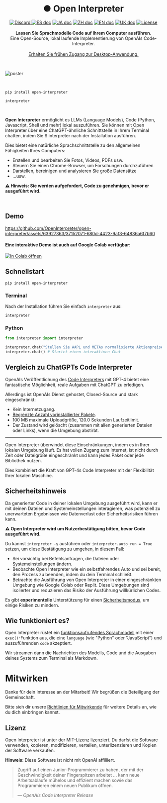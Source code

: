 <h1 align="center">● Open Interpreter</h1>

<p align="center">
    <a href="https://discord.gg/6p3fD6rBVm">
        <img alt="Discord" src="https://img.shields.io/discord/1146610656779440188?logo=discord&style=flat&logoColor=white">
    </a>
    <a href="README_ES.md"> <img src="https://img.shields.io/badge/Español-white.svg" alt="ES doc"/></a>
    <a href="README_JA.md"><img src="https://img.shields.io/badge/ドキュメント-日本語-white.svg" alt="JA doc"></a>
    <a href="README_ZH.md"><img src="https://img.shields.io/badge/文档-中文版-white.svg" alt="ZH doc"></a>
    <a href="../README.md"><img src="https://img.shields.io/badge/english-document-white.svg" alt="EN doc"></a>
    <a href="https://github.com/OpenInterpreter/open-interpreter/blob/main/docs/README_UK.md"><img src="https://img.shields.io/badge/Українська-white.svg" alt="UK doc"/></a>
    <a href="../LICENSE"><img src="https://img.shields.io/static/v1?label=license&message=AGPL&color=white&style=flat" alt="License"/></a>
    <br><br>
    <b>Lassen Sie Sprachmodelle Code auf Ihrem Computer ausführen.</b><br>
    Eine Open-Source, lokal laufende Implementierung von OpenAIs Code-Interpreter.<br>
    <br><a href="https://openinterpreter.com">Erhalten Sie frühen Zugang zur Desktop-Anwendung.</a><br>
</p>

<br>

![poster](https://github.com/OpenInterpreter/open-interpreter/assets/63927363/08f0d493-956b-4d49-982e-67d4b20c4b56)

<br>

```shell
pip install open-interpreter
```

```shell
interpreter
```

<br>

**Open Interpreter** ermöglicht es LLMs (Language Models), Code (Python, Javascript, Shell und mehr) lokal auszuführen. Sie können mit Open Interpreter über eine ChatGPT-ähnliche Schnittstelle in Ihrem Terminal chatten, indem Sie $ interpreter nach der Installation ausführen.

Dies bietet eine natürliche Sprachschnittstelle zu den allgemeinen Fähigkeiten Ihres Computers:

- Erstellen und bearbeiten Sie Fotos, Videos, PDFs usw.
- Steuern Sie einen Chrome-Browser, um Forschungen durchzuführen
- Darstellen, bereinigen und analysieren Sie große Datensätze
- ...usw.

**⚠️ Hinweis: Sie werden aufgefordert, Code zu genehmigen, bevor er ausgeführt wird.**

<br>

## Demo

https://github.com/OpenInterpreter/open-interpreter/assets/63927363/37152071-680d-4423-9af3-64836a6f7b60

#### Eine interaktive Demo ist auch auf Google Colab verfügbar:

[![In Colab öffnen](https://colab.research.google.com/assets/colab-badge.svg)](https://colab.research.google.com/drive/1WKmRXZgsErej2xUriKzxrEAXdxMSgWbb?usp=sharing)

## Schnellstart

```shell
pip install open-interpreter
```

### Terminal

Nach der Installation führen Sie einfach `interpreter` aus:

```shell
interpreter
```

### Python

```python
from interpreter import interpreter

interpreter.chat("Stellen Sie AAPL und METAs normalisierte Aktienpreise dar") # Führt einen einzelnen Befehl aus
interpreter.chat() # Startet einen interaktiven Chat
```

## Vergleich zu ChatGPTs Code Interpreter

OpenAIs Veröffentlichung des [Code Interpreters](https://openai.com/blog/chatgpt-plugins#code-interpreter) mit GPT-4 bietet eine fantastische Möglichkeit, reale Aufgaben mit ChatGPT zu erledigen.

Allerdings ist OpenAIs Dienst gehostet, Closed-Source und stark eingeschränkt:

- Kein Internetzugang.
- [Begrenzte Anzahl vorinstallierter Pakete](https://wfhbrian.com/mastering-chatgpts-code-interpreter-list-of-python-packages/).
- 100 MB maximale Uploadgröße, 120.0 Sekunden Laufzeitlimit.
- Der Zustand wird gelöscht (zusammen mit allen generierten Dateien oder Links), wenn die Umgebung abstirbt.

---

Open Interpreter überwindet diese Einschränkungen, indem es in Ihrer lokalen Umgebung läuft. Es hat vollen Zugang zum Internet, ist nicht durch Zeit oder Dateigröße eingeschränkt und kann jedes Paket oder jede Bibliothek nutzen.

Dies kombiniert die Kraft von GPT-4s Code Interpreter mit der Flexibilität Ihrer lokalen Maschine.

## Sicherheitshinweis

Da generierter Code in deiner lokalen Umgebung ausgeführt wird, kann er mit deinen Dateien und Systemeinstellungen interagieren, was potenziell zu unerwarteten Ergebnissen wie Datenverlust oder Sicherheitsrisiken führen kann.

**⚠️ Open Interpreter wird um Nutzerbestätigung bitten, bevor Code ausgeführt wird.**

Du kannst `interpreter -y` ausführen oder `interpreter.auto_run = True` setzen, um diese Bestätigung zu umgehen, in diesem Fall:

- Sei vorsichtig bei Befehlsanfragen, die Dateien oder Systemeinstellungen ändern.
- Beobachte Open Interpreter wie ein selbstfahrendes Auto und sei bereit, den Prozess zu beenden, indem du dein Terminal schließt.
- Betrachte die Ausführung von Open Interpreter in einer eingeschränkten Umgebung wie Google Colab oder Replit. Diese Umgebungen sind isolierter und reduzieren das Risiko der Ausführung willkürlichen Codes.

Es gibt **experimentelle** Unterstützung für einen [Sicherheitsmodus](docs/SAFE_MODE.md), um einige Risiken zu mindern.

## Wie funktioniert es?

Open Interpreter rüstet ein [funktionsaufrufendes Sprachmodell](https://platform.openai.com/docs/guides/gpt/function-calling) mit einer `exec()`-Funktion aus, die eine `language` (wie "Python" oder "JavaScript") und auszuführenden `code` akzeptiert.

Wir streamen dann die Nachrichten des Modells, Code und die Ausgaben deines Systems zum Terminal als Markdown.

# Mitwirken

Danke für dein Interesse an der Mitarbeit! Wir begrüßen die Beteiligung der Gemeinschaft.

Bitte sieh dir unsere [Richtlinien für Mitwirkende](docs/CONTRIBUTING.md) für weitere Details an, wie du dich einbringen kannst.

## Lizenz

Open Interpreter ist unter der MIT-Lizenz lizenziert. Du darfst die Software verwenden, kopieren, modifizieren, verteilen, unterlizenzieren und Kopien der Software verkaufen.

**Hinweis**: Diese Software ist nicht mit OpenAI affiliiert.

> Zugriff auf einen Junior-Programmierer zu haben, der mit der Geschwindigkeit deiner Fingerspitzen arbeitet ... kann neue Arbeitsabläufe mühelos und effizient machen sowie das Programmieren einem neuen Publikum öffnen.
>
> — _OpenAIs Code Interpreter Release_

<br>
